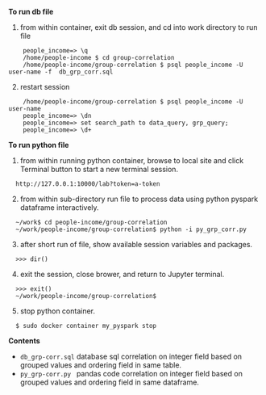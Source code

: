 **To run db file** 


1. from within container, exit db session, and cd into work directory to run file
``` 
    people_income=> \q
    /home/people-income $ cd group-correlation
    /home/people-income/group-correlation $ psql people_income -U user-name -f  db_grp_corr.sql
```

2. restart session 
    
```
    /home/people-income/group-correlation $ psql people_income -U user-name
    people_income=> \dn
    people_income=> set search_path to data_query, grp_query;
    people_income=> \d+
```

**To run python file** 

1. from within running python container, browse to local site and click Terminal button to start a new terminal session.
```
  http://127.0.0.1:10000/lab?token=a-token
```

2. from within sub-directory run file to process data using python pyspark dataframe interactively.
``` 
  ~/work$ cd people-income/group-correlation
  ~/work/people-income/group-correlation$ python -i py_grp_corr.py

```
3. after short run of file, show available session variables and packages.
```
  >>> dir()
```

4. exit the session, close brower, and return to Jupyter terminal.
```
  >>> exit()
  ~/work/people-income/group-correlation$
```
5. stop python container.
``` 
  $ sudo docker container my_pyspark stop
```


**Contents**

- ```db_grp-corr.sql``` database sql correlation on integer field based on grouped values and ordering field in same table.
- ```py_grp-corr.py ``` pandas code correlation on integer field based on grouped values and ordering field in same dataframe.
 



